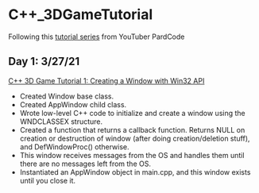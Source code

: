 # C++_3DGameTutorial
Following this [tutorial series](https://www.youtube.com/watch?v=ssGka-bSTvQ&amp;list=PLv8DnRaQOs5-ST_VDqgbbMRtzMtpK36Hy&amp;index=1) from YouTuber PardCode 

## Day 1: 3/27/21 
[C++ 3D Game Tutorial 1: Creating a Window with Win32 API](https://www.youtube.com/watch?v=ssGka-bSTvQ&list=PLv8DnRaQOs5-ST_VDqgbbMRtzMtpK36Hy&index=1)
* Created Window base class.
* Created AppWindow child class.
* Wrote low-level C++ code to initialize and create a window using the WNDCLASSEX structure.
* Created a function that returns a callback function. Returns NULL on creation or destruction of window (after doing creation/deletion stuff), and DefWindowProc() otherwise.
* This window receives messages from the OS and handles them until there are no messages left from the OS.
* Instantiated an AppWindow object in main.cpp, and this window exists until you close it.
